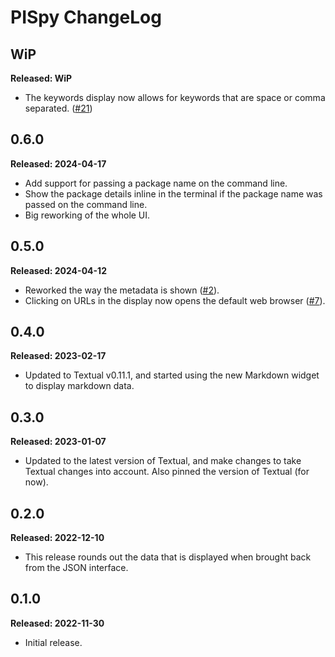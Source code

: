 # PISpy ChangeLog

## WiP

**Released: WiP**

- The keywords display now allows for keywords that are space or comma
  separated. ([#21](https://github.com/davep/pispy/issues/21))

## 0.6.0

**Released: 2024-04-17**

- Add support for passing a package name on the command line.
- Show the package details inline in the terminal if the package name was
  passed on the command line.
- Big reworking of the whole UI.

## 0.5.0

**Released: 2024-04-12**

- Reworked the way the metadata is shown
  ([#2](https://github.com/davep/pispy/issues/2)).
- Clicking on URLs in the display now opens the default web browser
  ([#7](https://github.com/davep/pispy/issues/7)).

## 0.4.0

**Released: 2023-02-17**

- Updated to Textual v0.11.1, and started using the new Markdown widget to
  display markdown data.

## 0.3.0

**Released: 2023-01-07**

- Updated to the latest version of Textual, and make changes to take Textual
  changes into account. Also pinned the version of Textual (for now).

## 0.2.0

**Released: 2022-12-10**

- This release rounds out the data that is displayed when brought back from
  the JSON interface.

## 0.1.0

**Released: 2022-11-30**

- Initial release.

[//]: # (ChangeLog.md ends here)
